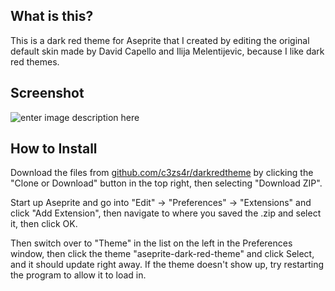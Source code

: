 **What is this?**
-------------------------------

This is a dark red theme for Aseprite that I created by editing the original default skin 
made by David Capello and Ilija Melentijevic, because I like dark red themes.

**Screenshot**
-------------------------------

![enter image description here](https://i.imgur.com/g0LQdpg.png)

**How to Install**
-------------------------------

Download the files from [github.com/c3zs4r/darkredtheme](https://github.com/c3zs4r/darkredtheme) by clicking the "Clone or Download" button in the top right, then selecting "Download ZIP".

Start up Aseprite and go into "Edit" -> "Preferences" -> "Extensions" and click "Add Extension", then navigate to where you saved the .zip and select it, then click OK. 

Then switch over to "Theme" in the list on the left in the Preferences window, then click the theme "aseprite-dark-red-theme" and click Select, and it should update right away.
If the theme doesn't show up, try restarting the program to allow it to load in.
